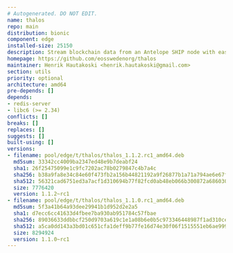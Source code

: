 ```yaml
---
# Autogenerated. DO NOT EDIT.
name: thalos
repo: main
distribution: bionic
component: edge
installed-size: 25150
description: Stream blockchain data from an Antelope SHIP node with ease.
homepage: https://github.com/eosswedenorg/thalos
maintainer: Henrik Hautakoski <henrik.hautakoski@gmail.com>
section: utils
priority: optional
architecture: amd64
pre-depends: []
depends:
- redis-server
- libc6 (>= 2.34)
conflicts: []
breaks: []
replaces: []
suggests: []
built-using: []
versions:
- filename: pool/edge/t/thalos/thalos_1.1.2.rc1_amd64.deb
  md5sum: 33342cc4009ba2347ed48e9b7deabf24
  sha1: 26f25475099e1c9fc7202ac78b0279847c4b7a4c
  sha256: b38a9fa8e34c84e60f473fb2a156b44821192a9f26877b1a71a794ae6e67f0f6
  sha512: 56321cad6751ed3a7acf1d310694b77f82fcd0ab48eb066b300872a686030542ca5bc5ceed54b2a4dde5b7698e1e16d9e0c5ea3a441d2f9b497c813f1475a878
  size: 7776420
  version: 1.1.2~rc1
- filename: pool/edge/t/thalos/thalos_1.1.0.rc1_amd64.deb
  md5sum: 5f3a41b64a93dee29941b1d952d2e2a5
  sha1: d7ecc6cc41633d4fbee7ba930ab951784c57fbae
  sha256: 89036633ddbbcf250d9703a619c1e1a08b6e0b5c973346448987f1ad310ceae1
  sha512: a5ca0dd143a3bd01c651cfa1deff9b77fe16d74e30f06f1515551eb6ae999ba77c062e3a8d22e85d5fe8f2fad7b22b40b7fbe57d63a0e523c3a82168318ff80b
  size: 8294924
  version: 1.1.0~rc1
---
```

